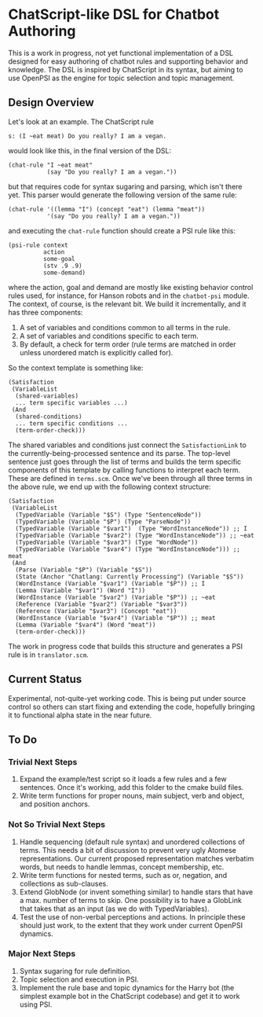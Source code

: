 # ChatScript-like DSL for Chatbot Authoring

This is a work in progress, not yet functional implementation of a DSL designed
for easy authoring of chatbot rules and supporting behavior and knowledge. The
DSL is inspired by ChatScript in its syntax, but aiming to use OpenPSI as the
engine for topic selection and topic management.

## Design Overview

Let's look at an example. The ChatScript rule

```
s: (I ~eat meat) Do you really? I am a vegan.
```

would look like this, in the final version of the DSL:

```
(chat-rule "I ~eat meat"
           (say "Do you really? I am a vegan."))
```

but that requires code for syntax sugaring and parsing, which isn't there
yet. This parser would generate the following version of the same rule:

```
(chat-rule '((lemma "I") (concept "eat") (lemma "meat"))
           '(say "Do you really? I am a vegan."))
```

and executing the `chat-rule` function should create a PSI rule like this:

```
(psi-rule context
          action
          some-goal
          (stv .9 .9)
          some-demand)
```

where the action, goal and demand are mostly like existing behavior control
rules used, for instance, for Hanson robots and in the `chatbot-psi` module. The
context, of course, is the relevant bit. We build it incrementally, and it has
three components:

1. A set of variables and conditions common to all terms in the rule.
2. A set of variables and conditions specific to each term.
3. By default, a check for term order (rule terms are matched in order unless
   unordered match is explicitly called for).

So the context template is something like:

```
(Satisfaction
 (VariableList
  (shared-variables)
  ... term specific variables ...)
 (And
  (shared-conditions)
  ... term specific conditions ...
  (term-order-check)))
```

The shared variables and conditions just connect the `SatisfactionLink` to the
currently-being-processed sentence and its parse. The top-level sentence just
goes through the list of terms and builds the term specific components of this
template by calling functions to interpret each term. These are defined in
`terms.scm`. Once we've been through all three terms in the above rule, we end
up with the following context structure:

```
(Satisfaction
 (VariableList
  (TypedVariable (Variable "$S") (Type "SentenceNode"))
  (TypedVariable (Variable "$P") (Type "ParseNode"))
  (TypedVariable (Variable "$var1")  (Type "WordInstanceNode")) ;; I
  (TypedVariable (Variable "$var2") (Type "WordInstanceNode")) ;; ~eat
  (TypedVariable (Variable "$var3") (Type "WordNode"))
  (TypedVariable (Variable "$var4") (Type "WordInstanceNode"))) ;; meat
 (And
  (Parse (Variable "$P") (Variable "$S"))
  (State (Anchor "Chatlang: Currently Processing") (Variable "$S"))
  (WordInstance (Variable "$var1") (Variable "$P")) ;; I
  (Lemma (Variable "$var1") (Word "I"))
  (WordInstance (Variable "$var2") (Variable "$P")) ;; ~eat
  (Reference (Variable "$var2") (Variable "$var3"))
  (Reference (Variable "$var3") (Concept "eat"))
  (WordInstance (Variable "$var4") (Variable "$P")) ;; meat
  (Lemma (Variable "$var4") (Word "meat"))
  (term-order-check)))
```

The work in progress code that builds this structure and generates a PSI rule is
in `translator.scm`.

## Current Status

Experimental, not-quite-yet working code. This is being put under source control
so others can start fixing and extending the code, hopefully bringing it to
functional alpha state in the near future.

## To Do

### Trivial Next Steps

1. Expand the example/test script so it loads a few rules and a few sentences.
   Once it's working, add this folder to the cmake build files.
2. Write term functions for proper nouns, main subject, verb and object, and
   position anchors.

### Not So Trivial Next Steps

1. Handle sequencing (default rule syntax) and unordered collections of
   terms. This needs a bit of discussion to prevent very ugly Atomese
   representations. Our current proposed representation matches verbatim words,
   but needs to handle lemmas, concept membership, etc.
2. Write term functions for nested terms, such as or, negation, and collections
   as sub-clauses.
3. Extend GlobNode (or invent something similar) to handle stars that have a
   max. number of terms to skip. One possibility is to have a GlobLink that
   takes that as an input (as we do with TypedVariables).
4. Test the use of non-verbal perceptions and actions. In principle these should
   just work, to the extent that they work under current OpenPSI dynamics.

### Major Next Steps

1. Syntax sugaring for rule definition.
2. Topic selection and execution in PSI.
3. Implement the rule base and topic dynamics for the Harry bot (the simplest
   example bot in the ChatScript codebase) and get it to work using PSI.
